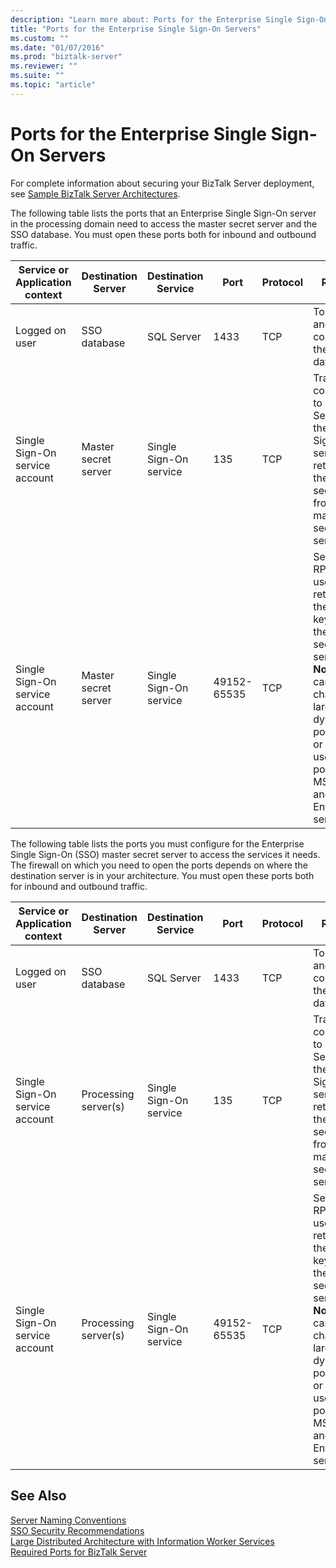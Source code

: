 ```yaml
---
description: "Learn more about: Ports for the Enterprise Single Sign-On Servers"
title: "Ports for the Enterprise Single Sign-On Servers"
ms.custom: ""
ms.date: "01/07/2016"
ms.prod: "biztalk-server"
ms.reviewer: ""
ms.suite: ""
ms.topic: "article"
---
```

# Ports for the Enterprise Single Sign-On Servers
For complete information about securing your BizTalk Server deployment, see [Sample BizTalk Server Architectures](../core/sample-biztalk-server-architectures.md).  
  
 The following table lists the ports that an Enterprise Single Sign-On server in the processing domain need to access the master secret server and the SSO database. You must open these ports both for inbound and outbound traffic.  
  
|Service or Application context|Destination Server|Destination Service|Port|Protocol|Reason|  
|------------------------------------|------------------------|-------------------------|----------|--------------|------------|  
|Logged on user|SSO database|SQL Server|1433|TCP|To create and connect to the SSO database.|  
|Single Sign-On service account|Master secret server|Single Sign-On service|135|TCP|Transacted connection to SQL Server for the Single Sign-On service to retrieve the master secret key from the master secret server|  
|Single Sign-On service account|Master secret server|Single Sign-On service|49152-65535|TCP|Secondary RPC ports used to retrieve the secret key from the master secret server. **Note:**  You can change to larger dynamic port range or better use fixed port for MSDTC and EntSSO services.|  
  
 The following table lists the ports you must configure for the Enterprise Single Sign-On (SSO) master secret server to access the services it needs. The firewall on which you need to open the ports depends on where the destination server is in your architecture. You must open these ports both for inbound and outbound traffic.  
  
|Service or Application context|Destination Server|Destination Service|Port|Protocol|Reason|  
|------------------------------------|------------------------|-------------------------|----------|--------------|------------|  
|Logged on user|SSO database|SQL Server|1433|TCP|To create and connect to the SSO database.|  
|Single Sign-On service account|Processing server(s)|Single Sign-On service|135|TCP|Transacted connection to SQL Server for the Single Sign-On service to retrieve the master secret key from the master secret server|  
|Single Sign-On service account|Processing server(s)|Single Sign-On service|49152-65535|TCP|Secondary RPC ports used to retrieve the secret key from the master secret server. **Note:**  You can change to larger dynamic port range or better use fixed port for MSDTC and EntSSO services.|  
  
## See Also  
 [Server Naming Conventions](../core/server-naming-conventions.md)   
 [SSO Security Recommendations](../core/sso-security-recommendations.md)   
 [Large Distributed Architecture with Information Worker Services](../core/large-distributed-architecture-with-information-worker-services.md)   
 [Required Ports for BizTalk Server](../core/required-ports-for-biztalk-server.md)

